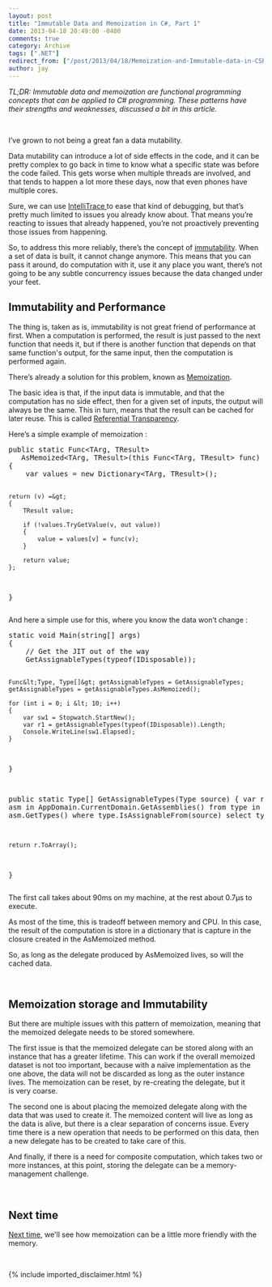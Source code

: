 ```yaml
---
layout: post
title: "Immutable Data and Memoization in C#, Part 1"
date: 2013-04-18 20:49:00 -0400
comments: true
category: Archive
tags: [".NET"]
redirect_from: ["/post/2013/04/18/Memoization-and-Immutable-data-in-CSharp-Part-1.aspx", "/post/2013/04/18/memoization-and-immutable-data-in-csharp-part-1.aspx"]
author: jay
---
```

<p><em>TL;DR: Immutable data and memoization are functional programming concepts that can be applied to C# programming. These patterns have their strengths and weaknesses,&nbsp;discussed a bit&nbsp;in this article.&nbsp;</em></p>
<p>&nbsp;</p>
<p>I&rsquo;ve grown to not being a great fan a data mutability.</p>
<p>Data mutability can introduce a lot of side effects in the code, and it can be pretty complex to go back in time to know what a specific state was before the code failed. This gets worse when multiple threads are involved, and that tends to happen a lot more these days, now that even phones have multiple cores.</p>
<p>Sure, we can use <a href="http://msdn.microsoft.com/en-us/magazine/ee336126.aspx">IntelliTrace </a>to ease that kind of debugging, but that&rsquo;s pretty much limited to issues you already know about. That means you&rsquo;re reacting to issues that already happened, you&rsquo;re not proactively preventing those issues from happening.</p>
<p>So, to address this more reliably, there&rsquo;s the concept of <a href="https://en.wikipedia.org/wiki/Immutable_object">immutability</a>. When a set of data is built, it cannot change anymore. This means that you can pass it around, do computation with it, use it any place you want, there&rsquo;s not going to be any subtle concurrency issues because the data changed under your feet.</p>
<!-- more -->
<h2>Immutability and Performance</h2>
<p>The thing is, taken as is, immutability is not&nbsp;great friend of performance at first. When a computation is performed, the result is just passed to the next function that needs it, but if there is another function that depends on that same function's output, for the same input, then the computation is performed again.</p>
<p>There&rsquo;s already a solution for this problem, known as <a href="https://en.wikipedia.org/wiki/Memoization">Memoization</a>.</p>
<p>The basic idea is that, if the input data is immutable, and that the computation has no side effect, then for a given set of inputs, the output will always be the same. This in turn, means that the result can be cached for later reuse. This is called <a href="http://en.wikipedia.org/wiki/Referential_transparency_(computer_science)">Referential Transparency</a>.</p>
<p>Here&rsquo;s a simple example of memoization :</p>
<pre class="brush: c-sharp">public static Func&lt;TArg, TResult&gt; 
   AsMemoized&lt;TArg, TResult&gt;(this Func&lt;TArg, TResult&gt; func)
{
    var values = new Dictionary&lt;TArg, TResult&gt;();

    return (v) =&gt;
    {
        TResult value;

        if (!values.TryGetValue(v, out value))
        {
            value = values[v] = func(v);
        }

        return value;
    };
}
    </pre>
<p>And here a simple use for this, where you know the data won&rsquo;t change :</p>
<pre class="brush: c-sharp">static void Main(string[] args)
{
    // Get the JIT out of the way
    GetAssignableTypes(typeof(IDisposable));

    Func&lt;Type, Type[]&gt; getAssignableTypes = GetAssignableTypes;
    getAssignableTypes = getAssignableTypes.AsMemoized();

    for (int i = 0; i &lt; 10; i++)
    {
        var sw1 = Stopwatch.StartNew();
        var r1 = getAssignableTypes(typeof(IDisposable)).Length;
        Console.WriteLine(sw1.Elapsed);
    }
}

public static Type[] GetAssignableTypes(Type source)
{
    var r =
        from asm in AppDomain.CurrentDomain.GetAssemblies()
        from type in asm.GetTypes()
        where type.IsAssignableFrom(source)
        select type;

    return r.ToArray();
}
</pre>
<p>The first call takes about 90ms on my machine, at the rest about 0.7&micro;s to execute.</p>
<p>As most of the time, this is tradeoff between memory and CPU. In this case, the result of the computation is store in a dictionary that is capture in the closure created in the AsMemoized method.</p>
<p>So, as long as the delegate produced by AsMemoized lives, so will the cached data.</p>
<p>&nbsp;</p>
<h2>Memoization storage and Immutability</h2>
<p>But there are multiple issues with this pattern of memoization, meaning that the memoized delegate needs to be stored somewhere.</p>
<p>The first issue is that the memoized delegate can be stored along with an instance that has a greater lifetime. This can work if the overall memoized dataset is not too important, because with a na&iuml;ve implementation as the one above, the data will not be discarded as long as the outer instance lives. The memoization can be reset, by re-creating the delegate, but it is&nbsp;very coarse.</p>
<p>The second one is about placing the memoized delegate along with the data that was used to create it. The memoized content will live as long as the data is alive, but there is a clear separation of concerns issue. Every time there is a new operation that needs to be performed on this data, then a new delegate has to be created to take care of this.</p>
<p>And finally, if there is a need for composite computation, which takes two or more instances, at this point, storing the delegate can be a memory-management challenge.</p>
<p>&nbsp;</p>
<h2>Next time</h2>
<p><a href="http://www.jaylee.org/post/2013/04/22/Immutable-Data-and-Memoization-in-CSharp-Part-2.aspx">Next time</a>, we'll see how memoization can be a little more friendly with the memory.</p>
<p>&nbsp;</p>
{% include imported_disclaimer.html %}
